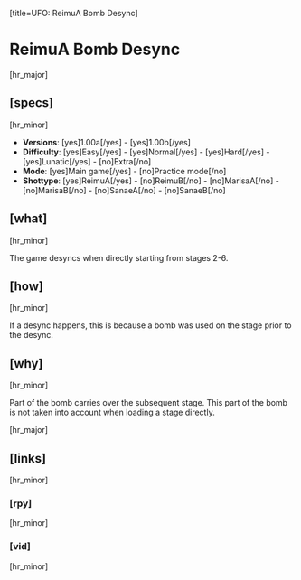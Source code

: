 [title=UFO: ReimuA Bomb Desync]
# ReimuA Bomb Desync

[hr_major] 
## [specs]
[hr_minor]  

* **Versions**: [yes]1.00a[/yes] - [yes]1.00b[/yes] 
* **Difficulty**: [yes]Easy[/yes] - [yes]Normal[/yes] - [yes]Hard[/yes] - [yes]Lunatic[/yes] - [no]Extra[/no]
* **Mode**: [yes]Main game[/yes] - [no]Practice mode[/no]
* **Shottype**: [yes]ReimuA[/yes] - [no]ReimuB[/no] - [no]MarisaA[/no] - [no]MarisaB[/no] - [no]SanaeA[/no] - [no]SanaeB[/no]

## [what]
[hr_minor]

The game desyncs when directly starting from stages 2-6.

## [how]
[hr_minor]

If a desync happens, this is because a bomb was used on the stage prior to the desync.

## [why]
[hr_minor]

Part of the bomb carries over the subsequent stage. This part of the bomb is not taken into account when loading a stage directly.


[hr_major]
## [links]
[hr_minor]
### [rpy]
[hr_minor]
### [vid]
[hr_minor]

